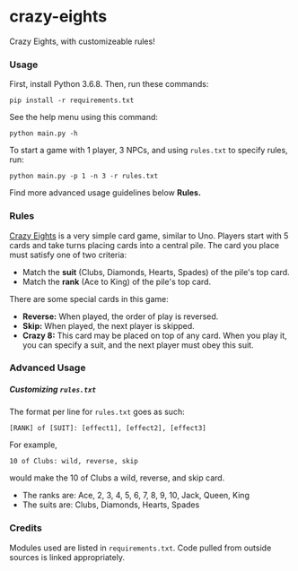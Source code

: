 # crazy-eights

Crazy Eights, with customizeable rules!

### Usage

First, install Python 3.6.8. Then, run these commands:

```
pip install -r requirements.txt
```

See the help menu using this command:

```
python main.py -h
```

To start a game with 1 player, 3 NPCs, and using `rules.txt` to specify rules, run:

```
python main.py -p 1 -n 3 -r rules.txt
```

Find more advanced usage guidelines below **Rules.**

### Rules

[Crazy Eights](https://vipspades.com/crazy-eights-rules/) is a very simple card game, similar to Uno. Players start with 5 cards and take turns placing cards into a central pile. The card you place must satisfy one of two criteria:

- Match the **suit** (Clubs, Diamonds, Hearts, Spades) of the pile's top card.
- Match the **rank** (Ace to King) of the pile's top card.

There are some special cards in this game:

- **Reverse:** When played, the order of play is reversed.
- **Skip:** When played, the next player is skipped.
- **Crazy 8:** This card may be placed on top of any card. When you play it, you can specify a suit, and the next player must obey this suit.

### Advanced Usage

##### Customizing `rules.txt`

The format per line for `rules.txt` goes as such:

```
[RANK] of [SUIT]: [effect1], [effect2], [effect3]
```

For example,

```
10 of Clubs: wild, reverse, skip
```

would make the 10 of Clubs a wild, reverse, and skip card.

- The ranks are: Ace, 2, 3, 4, 5, 6, 7, 8, 9, 10, Jack, Queen, King
- The suits are: Clubs, Diamonds, Hearts, Spades

### Credits

Modules used are listed in `requirements.txt`. Code pulled from outside sources is linked appropriately.

